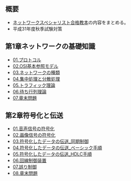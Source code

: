 ## 概要

- [ネットワークスペシャリスト合格教本][Amazonリンク]の内容をまとめる。
- 平成31年度秋季試験対策

[Amazonリンク]: https://www.amazon.co.jp/%E5%B9%B3%E6%88%9030%E5%B9%B4%E5%BA%A6-%E3%83%8D%E3%83%83%E3%83%88%E3%83%AF%E3%83%BC%E3%82%AF%E3%82%B9%E3%83%9A%E3%82%B7%E3%83%A3%E3%83%AA%E3%82%B9%E3%83%88%E5%90%88%E6%A0%BC%E6%95%99%E6%9C%AC-%E6%83%85%E5%A0%B1%E5%87%A6%E7%90%86%E6%8A%80%E8%A1%93%E8%80%85%E8%A9%A6%E9%A8%93-%E5%B2%A1%E5%B6%8B-%E8%A3%95%E5%8F%B2/dp/4774193313


## 第1章ネットワークの基礎知識
- [01.プロトコル](mdFiles/第1章ネットワークの基礎知識/01.プロトコル.md)
- [02.OSI基本参照モデル](mdFiles/第1章ネットワークの基礎知識/02.OSI基本参照モデル.md)
- [03.ネットワークの種類](mdFiles/第1章ネットワークの基礎知識/03.ネットワークの種類.md)
- [04.集中処理と分散処理](mdFiles/第1章ネットワークの基礎知識/04.集中処理と分散処理.md)
- [05.トラフィック理論](mdFiles/第1章ネットワークの基礎知識/05.トラフィック理論.md)
- [06.待ち行列理論](mdFiles/第1章ネットワークの基礎知識/06.待ち行列理論.md)
- [07.章末問題](mdFiles/第1章ネットワークの基礎知識/07.章末問題.md)

## 第2章符号化と伝送
- [01.音声信号の符号化](mdFiles/第2章符号化と伝送/01.音声信号の符号化.md)
- [02.画像信号の符号化](mdFiles/第2章符号化と伝送/02.画像信号の符号化.md)
- [03.符号化したデータの伝送\_同期制御](mdFiles/第2章符号化と伝送/03.符号化したデータの伝送_同期制御.md)
- [04.符号化したデータの伝送\_ベーシック手順](mdFiles/第2章符号化と伝送/04.符号化したデータの伝送_ベーシック手順.md)
- [05.符号化したデータの伝送\_HDLC手順](mdFiles/第2章符号化と伝送/05.符号化したデータの伝送_HDLC手順.md)
- [06.回線制御装置](mdFiles/第2章符号化と伝送/06.回線制御装置.md)
- [07.誤り制御](mdFiles/第2章符号化と伝送/07.誤り制御.md)
- [08.章末問題](mdFiles/第2章符号化と伝送/08.章末問題.md)

